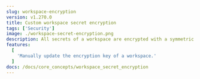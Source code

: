```yaml
---
slug: workspace-encryption
version: v1.270.0
title: Custom workspace secret encryption
tags: ['Security']
image: ./workspace-secret-encryption.png
description: All secrets of a workspace are encrypted with a symmetric key unique to that workspace. This key is generated when the workspace is created and is stored in the database in the workspace_settings. You can now manually update the encryption key of a workspace, it will be re-encrypted with the new key and the previous key will be replaced by the new one.
features:
  [
    'Manually update the encryption key of a workspace.'
  ]
docs: /docs/core_concepts/workspace_secret_encryption
---
```

